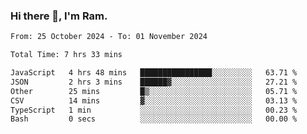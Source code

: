 ### Hi there 👋, I'm Ram.

<!--START_SECTION:waka-->

```txt
From: 25 October 2024 - To: 01 November 2024

Total Time: 7 hrs 33 mins

JavaScript   4 hrs 48 mins   ████████████████░░░░░░░░░   63.71 %
JSON         2 hrs 3 mins    ██████▓░░░░░░░░░░░░░░░░░░   27.21 %
Other        25 mins         █▒░░░░░░░░░░░░░░░░░░░░░░░   05.71 %
CSV          14 mins         ▓░░░░░░░░░░░░░░░░░░░░░░░░   03.13 %
TypeScript   1 min           ░░░░░░░░░░░░░░░░░░░░░░░░░   00.23 %
Bash         0 secs          ░░░░░░░░░░░░░░░░░░░░░░░░░   00.00 %
```

<!--END_SECTION:waka-->
